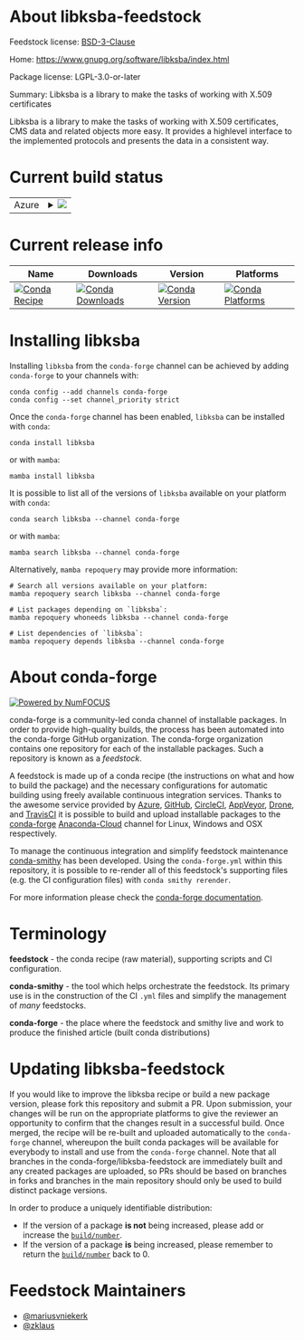 About libksba-feedstock
=======================

Feedstock license: [BSD-3-Clause](https://github.com/conda-forge/libksba-feedstock/blob/main/LICENSE.txt)

Home: https://www.gnupg.org/software/libksba/index.html

Package license: LGPL-3.0-or-later

Summary: Libksba is a library to make the tasks of working with X.509 certificates

Libksba is a library to make the tasks of working with X.509 certificates,
CMS data and related objects more easy. It provides a highlevel interface to
the implemented protocols and presents the data in a consistent way.


Current build status
====================


<table>
    
  <tr>
    <td>Azure</td>
    <td>
      <details>
        <summary>
          <a href="https://dev.azure.com/conda-forge/feedstock-builds/_build/latest?definitionId=550&branchName=main">
            <img src="https://dev.azure.com/conda-forge/feedstock-builds/_apis/build/status/libksba-feedstock?branchName=main">
          </a>
        </summary>
        <table>
          <thead><tr><th>Variant</th><th>Status</th></tr></thead>
          <tbody><tr>
              <td>linux_64</td>
              <td>
                <a href="https://dev.azure.com/conda-forge/feedstock-builds/_build/latest?definitionId=550&branchName=main">
                  <img src="https://dev.azure.com/conda-forge/feedstock-builds/_apis/build/status/libksba-feedstock?branchName=main&jobName=linux&configuration=linux%20linux_64_" alt="variant">
                </a>
              </td>
            </tr><tr>
              <td>osx_64</td>
              <td>
                <a href="https://dev.azure.com/conda-forge/feedstock-builds/_build/latest?definitionId=550&branchName=main">
                  <img src="https://dev.azure.com/conda-forge/feedstock-builds/_apis/build/status/libksba-feedstock?branchName=main&jobName=osx&configuration=osx%20osx_64_" alt="variant">
                </a>
              </td>
            </tr><tr>
              <td>osx_arm64</td>
              <td>
                <a href="https://dev.azure.com/conda-forge/feedstock-builds/_build/latest?definitionId=550&branchName=main">
                  <img src="https://dev.azure.com/conda-forge/feedstock-builds/_apis/build/status/libksba-feedstock?branchName=main&jobName=osx&configuration=osx%20osx_arm64_" alt="variant">
                </a>
              </td>
            </tr>
          </tbody>
        </table>
      </details>
    </td>
  </tr>
</table>

Current release info
====================

| Name | Downloads | Version | Platforms |
| --- | --- | --- | --- |
| [![Conda Recipe](https://img.shields.io/badge/recipe-libksba-green.svg)](https://anaconda.org/conda-forge/libksba) | [![Conda Downloads](https://img.shields.io/conda/dn/conda-forge/libksba.svg)](https://anaconda.org/conda-forge/libksba) | [![Conda Version](https://img.shields.io/conda/vn/conda-forge/libksba.svg)](https://anaconda.org/conda-forge/libksba) | [![Conda Platforms](https://img.shields.io/conda/pn/conda-forge/libksba.svg)](https://anaconda.org/conda-forge/libksba) |

Installing libksba
==================

Installing `libksba` from the `conda-forge` channel can be achieved by adding `conda-forge` to your channels with:

```
conda config --add channels conda-forge
conda config --set channel_priority strict
```

Once the `conda-forge` channel has been enabled, `libksba` can be installed with `conda`:

```
conda install libksba
```

or with `mamba`:

```
mamba install libksba
```

It is possible to list all of the versions of `libksba` available on your platform with `conda`:

```
conda search libksba --channel conda-forge
```

or with `mamba`:

```
mamba search libksba --channel conda-forge
```

Alternatively, `mamba repoquery` may provide more information:

```
# Search all versions available on your platform:
mamba repoquery search libksba --channel conda-forge

# List packages depending on `libksba`:
mamba repoquery whoneeds libksba --channel conda-forge

# List dependencies of `libksba`:
mamba repoquery depends libksba --channel conda-forge
```


About conda-forge
=================

[![Powered by
NumFOCUS](https://img.shields.io/badge/powered%20by-NumFOCUS-orange.svg?style=flat&colorA=E1523D&colorB=007D8A)](https://numfocus.org)

conda-forge is a community-led conda channel of installable packages.
In order to provide high-quality builds, the process has been automated into the
conda-forge GitHub organization. The conda-forge organization contains one repository
for each of the installable packages. Such a repository is known as a *feedstock*.

A feedstock is made up of a conda recipe (the instructions on what and how to build
the package) and the necessary configurations for automatic building using freely
available continuous integration services. Thanks to the awesome service provided by
[Azure](https://azure.microsoft.com/en-us/services/devops/), [GitHub](https://github.com/),
[CircleCI](https://circleci.com/), [AppVeyor](https://www.appveyor.com/),
[Drone](https://cloud.drone.io/welcome), and [TravisCI](https://travis-ci.com/)
it is possible to build and upload installable packages to the
[conda-forge](https://anaconda.org/conda-forge) [Anaconda-Cloud](https://anaconda.org/)
channel for Linux, Windows and OSX respectively.

To manage the continuous integration and simplify feedstock maintenance
[conda-smithy](https://github.com/conda-forge/conda-smithy) has been developed.
Using the ``conda-forge.yml`` within this repository, it is possible to re-render all of
this feedstock's supporting files (e.g. the CI configuration files) with ``conda smithy rerender``.

For more information please check the [conda-forge documentation](https://conda-forge.org/docs/).

Terminology
===========

**feedstock** - the conda recipe (raw material), supporting scripts and CI configuration.

**conda-smithy** - the tool which helps orchestrate the feedstock.
                   Its primary use is in the construction of the CI ``.yml`` files
                   and simplify the management of *many* feedstocks.

**conda-forge** - the place where the feedstock and smithy live and work to
                  produce the finished article (built conda distributions)


Updating libksba-feedstock
==========================

If you would like to improve the libksba recipe or build a new
package version, please fork this repository and submit a PR. Upon submission,
your changes will be run on the appropriate platforms to give the reviewer an
opportunity to confirm that the changes result in a successful build. Once
merged, the recipe will be re-built and uploaded automatically to the
`conda-forge` channel, whereupon the built conda packages will be available for
everybody to install and use from the `conda-forge` channel.
Note that all branches in the conda-forge/libksba-feedstock are
immediately built and any created packages are uploaded, so PRs should be based
on branches in forks and branches in the main repository should only be used to
build distinct package versions.

In order to produce a uniquely identifiable distribution:
 * If the version of a package **is not** being increased, please add or increase
   the [``build/number``](https://docs.conda.io/projects/conda-build/en/latest/resources/define-metadata.html#build-number-and-string).
 * If the version of a package **is** being increased, please remember to return
   the [``build/number``](https://docs.conda.io/projects/conda-build/en/latest/resources/define-metadata.html#build-number-and-string)
   back to 0.

Feedstock Maintainers
=====================

* [@mariusvniekerk](https://github.com/mariusvniekerk/)
* [@zklaus](https://github.com/zklaus/)

